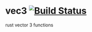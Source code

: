 vec3 [![Build Status](https://travis-ci.org/nathanfaucett/rs-vec3.svg?branch=master)](https://travis-ci.org/nathanfaucett/rs-vec3)
=====

rust vector 3 functions
